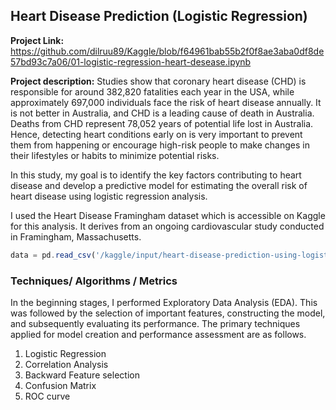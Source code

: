 ## Heart Disease Prediction (Logistic Regression)

**Project Link:** <https://github.com/dilruu89/Kaggle/blob/f64961bab55b2f0f8ae3aba0df8de57bd93c7a06/01-logistic-regression-heart-desease.ipynb>

**Project description:** Studies show that coronary heart disease (CHD) is responsible for around 382,820 fatalities each year in the USA, while approximately  697,000 individuals face the risk of heart disease annually. It is not better in Australia, and CHD is a leading cause of death in Australia. Deaths from CHD represent 78,052 years of potential life lost in Australia. Hence, detecting heart conditions early on is very important to prevent them from happening or encourage high-risk people to make changes in their lifestyles  or habits to minimize potential risks.

In this study, my goal is to identify the key factors contributing to heart disease and develop a predictive model for estimating the overall risk of heart disease using logistic regression analysis.

I used the Heart Disease Framingham dataset which is accessible on Kaggle for this analysis. It derives from an ongoing cardiovascular study conducted in Framingham, Massachusetts. 

```javascript
data = pd.read_csv('/kaggle/input/heart-disease-prediction-using-logistic-regression/framingham.csv')

```

### Techniques/ Algorithms / Metrics

In the beginning stages, I performed Exploratory Data Analysis (EDA). This was followed by the selection of important features, constructing the model, and subsequently evaluating its performance. The primary techniques applied for model creation and performance assessment are as follows.

1. Logistic Regression
2. Correlation Analysis
3. Backward Feature selection
4. Confusion Matrix
5. ROC curve
